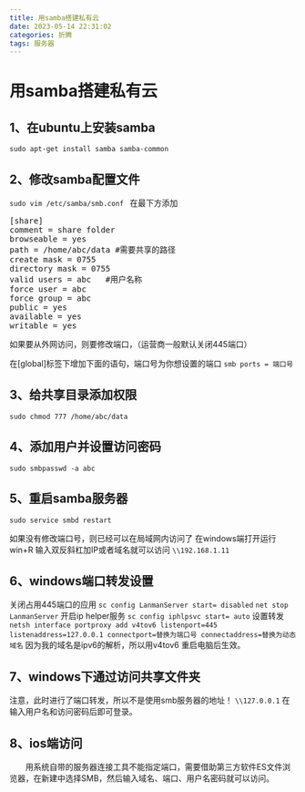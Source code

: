 ```yaml
---
title: 用samba搭建私有云
date: 2023-05-14 22:31:02
categories: 折腾
tags: 服务器
---
```

# 用samba搭建私有云
## 1、在ubuntu上安装samba
`sudo apt-get install samba samba-common`

## 2、修改samba配置文件
`sudo vim /etc/samba/smb.conf `
在最下方添加
<pre>
[share]
comment = share folder
browseable = yes
path = /home/abc/data #需要共享的路径
create mask = 0755
directory mask = 0755  
valid users = abc   #用户名称
force user = abc
force group = abc
public = yes
available = yes
writable = yes </pre>

如果要从外网访问，则要修改端口，（运营商一般默认关闭445端口）

在[global]标签下增加下面的语句，端口号为你想设置的端口
`smb ports = 端口号`

## 3、给共享目录添加权限
`sudo chmod 777 /home/abc/data`

## 4、添加用户并设置访问密码
`sudo smbpasswd -a abc`

## 5、重启samba服务器
`sudo service smbd restart`

如果没有修改端口号，则已经可以在局域网内访问了
在windows端打开运行 win+R
输入双反斜杠加IP或者域名就可以访问
`\\192.168.1.11`

## 6、windows端口转发设置
关闭占用445端口的应用
`sc config LanmanServer start= disabled`
`net stop LanmanServer`
开启ip helper服务
`sc config iphlpsvc start= auto`
设置转发
`netsh interface portproxy add v4tov6 listenport=445 listenaddress=127.0.0.1 connectport=替换为端口号 connectaddress=替换为动态域名`
因为我的域名是ipv6的解析，所以用v4tov6
重启电脑后生效。

## 7、windows下通过访问共享文件夹
注意，此时进行了端口转发，所以不是使用smb服务器的地址！
`\\127.0.0.1`
在输入用户名和访问密码后即可登录。

## 8、ios端访问
&emsp;&emsp;用系统自带的服务器连接工具不能指定端口，需要借助第三方软件ES文件浏览器，在新建中选择SMB，然后输入域名、端口、用户名密码就可以访问。